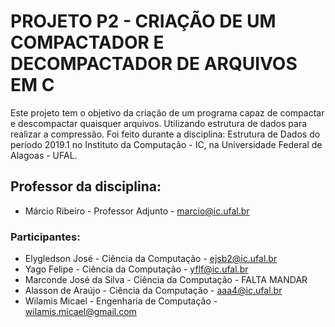 # PROJETO P2 - CRIAÇÃO DE UM COMPACTADOR E DECOMPACTADOR DE ARQUIVOS EM C

Este projeto tem o objetivo da criação de um programa capaz de compactar e descompactar quaisquer arquivos. Utilizando estrutura de dados para realizar a compressão. Foi feito durante a disciplina: Estrutura de Dados do período 2019.1 no Instituto da Computação - IC, na Universidade Federal de Alagoas - UFAL.

## Professor da disciplina: 
* Márcio Ribeiro          - Professor Adjunto           - marcio@ic.ufal.br

### Participantes:
* Elygledson José         - Ciência da Computação       - ejsb2@ic.ufal.br
* Yago Felipe             - Ciência da Computação       - yflf@ic.ufal.br
* Marconde José da Silva  - Ciência da Computação       - FALTA MANDAR
* Alasson de Araújo       - Ciência da Computação       - aaa4@ic.ufal.br
* Wilamis Micael          - Engenharia de Computação    - wilamis.micael@gmail.com
